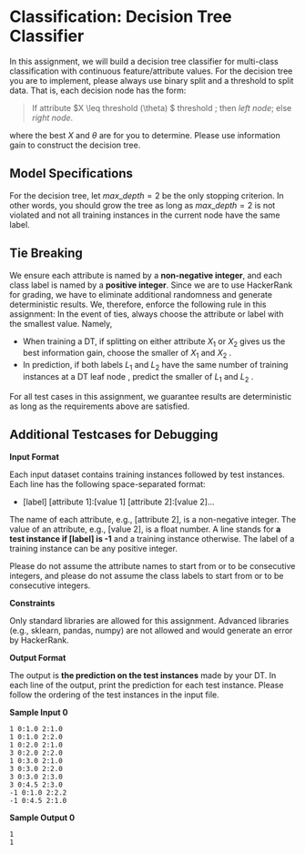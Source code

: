 # Classification: Decision Tree Classifier

In this assignment, we will build a decision tree classifier for multi-class classification with continuous feature/attribute values. For the decision tree you are to implement, please always use binary split and a threshold to split data. That is, each decision node has the form:

> If attribute $X \leq threshold (\theta) $ threshold ; then *left node*; else *right node*.

where the best $X$ and $\theta$ are for you to determine. Please use information gain to construct the decision tree.

## Model Specifications

For the decision tree, let $max\_depth = 2$ be the only stopping criterion. In other words, you should grow the tree as long as $max\_depth = 2$ is not violated and not all training instances in the current node have the same label.

## Tie Breaking

We ensure each attribute is named by a **non-negative integer**, and each class label is named by a **positive integer**. Since we are to use HackerRank for grading, we have to eliminate additional randomness and generate deterministic results. We, therefore, enforce the following rule in this assignment: In the event of ties, always choose the attribute or label with the smallest value. Namely,

- When training a DT, if splitting on either attribute $X_1$ or $X_2$ gives us the best information gain, choose the smaller of $X_1$ and $X_2$ .
- In prediction, if both labels $L_1$ and $L_2$ have the same number of training instances at a DT leaf node , predict the smaller of $L_1$ and $L_2$ .

For all test cases in this assignment, we guarantee results are deterministic as long as the requirements above are satisfied.

## Additional Testcases for Debugging

**Input Format**

Each input dataset contains training instances followed by test instances. Each line has the following space-separated format:

- [label] [attribute 1]:[value 1] [attribute 2]:[value 2]...

The name of each attribute, e.g., [attribute 2], is a non-negative integer. The value of an attribute, e.g., [value 2], is a float number. A line stands for **a test instance if [label] is -1** and a training instance otherwise. The label of a training instance can be any positive integer.

Please do not assume the attribute names to start from or to be consecutive integers, and please do not assume the class labels to start from or to be consecutive integers.

**Constraints**

Only standard libraries are allowed for this assignment. Advanced libraries (e.g., sklearn, pandas, numpy) are not allowed and would generate an error by HackerRank.

**Output Format**

The output is **the prediction on the test instances** made by your DT. In each line of the output, print the prediction for each test instance. Please follow the ordering of the test instances in the input file.

**Sample Input 0**

```
1 0:1.0 2:1.0
1 0:1.0 2:2.0
1 0:2.0 2:1.0
3 0:2.0 2:2.0
1 0:3.0 2:1.0
3 0:3.0 2:2.0
3 0:3.0 2:3.0
3 0:4.5 2:3.0
-1 0:1.0 2:2.2
-1 0:4.5 2:1.0
```

**Sample Output 0**

```
1
1
```